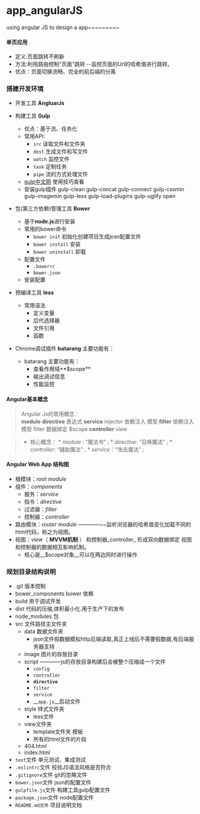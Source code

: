 # app_angularJS
using angular JS to design a app~~~~~~~~~
#### 单页应用

* 定义:页面跳转不刷新
* 方法:利用路由控制“页面”跳转 --监控页面的Url的哈希值进行跳转。
* 优点：页面切换流畅、完全的前后端的分离



### 搭建开发环境

* 开发工具 **AngluarJs**

* 构建工具 **Gulp**
	* 优点：基于流、任务化
	* 常用API:
		* `src` 读取文件和文件夹
		* `dest` 生成文件和写文件	
		* `watch` 监控文件
		* `task` 定制任务
		* `pipe` 流的方式处理文件
	* [gulp中文网](http://www.gulpjs.com.cn/) 使用技巧查看
	* 安装gulp插件 gulp-clean gulp-concat gulp-connect gulp-cssmin gulp-imagemin gulp-less gulp-load-plugins gulp-uglify open

* 包(第三方依赖)管理工具 **Bower**
	* 基于**node.js**进行安装
	* 常用的bower命令
		* `bower init` 初始化创建项目生成josn配置文件
		* `bower install` 安装
		* `bower uninstall` 卸载
	* 配置文件
		* `.bowerrc`
		* `bower.json`
	* 安装配置
* 预编译工具 **less**
	* 常用语法
		* 定义变量
		* 后代选择器
		* 文件引用
		* 函数

* Chrome调试插件 **batarang** 主要功能有：
	* batarang 主要功能有：
		* 查看作用域**$scope**
		* 输出调试信息
		* 性能监控


#### Angular基本概念
> Angular Js的常用概念 :  
__module__ __directive__ 表达式 __service__ injector 依赖注入 模型 __filter__ 依赖注入 模型 filter 数据绑定 $scope __controller__ view
	
>* 核心概念：
	* _module_ : “魔法书” ;
	* _directive_: “召唤魔法” ;
	* _controller_: “辅助魔法” ;
	* _service_：“攻击魔法” ;


#### Angular Web App 结构图

* 根模块：_root module_
* 组件：_components_
	* 服务：_service_
	* 指令：_directive_
	* 过滤器：_filter_
	* 控制器：_controller_
* 路由模块：_router module_ ————~~监听浏览器的哈希值变化加载不同的html代码，称之为视图。
* 视图：_view_（ **MVVM机制** ） 和控制器_controller_ 形成双向数据绑定 视图和控制器的数据相互影响机制。
	* 核心是__$scope对象__可以在两边同时进行操作


### 规划目录结构说明

* .git 版本控制
* bower_components bower 依赖
* build 用于调试开发
* dist 代码的压缩,体积最小化.用于生产下的发布
* node_modules 包
* src 文件路径主文件夹
	* data 数据文件夹
		* json文件假数据模拟http后端读取,真正上线后不需要假数据,有后端服务器支持
	* image 图片的存放目录
	* script ————js的存放目录构建后会被整个压缩成一个文件
		* `config`
		* `controller`
		* __`directive`__
		* `filter`
		* `service`
		* __`app.js`__启动文件
	* style 样式文件夹
		* less文件
	* view文件夹
		* template文件夹 模板
		* 所有的html文件的片段
	* 404.html
	* index.html
* `text`文件 单元测试、集成测试
* `.eslintrc`文件 校验JS语法风格是否符合
* `.gitignore`文件 git的忽略文件
* `bower.json`文件 json的配置文件
* `gulpfile.js`文件 构建工具gulp配置文件
* `package.json`文件 node配置文件
* `README.md文件` 项目说明文档



